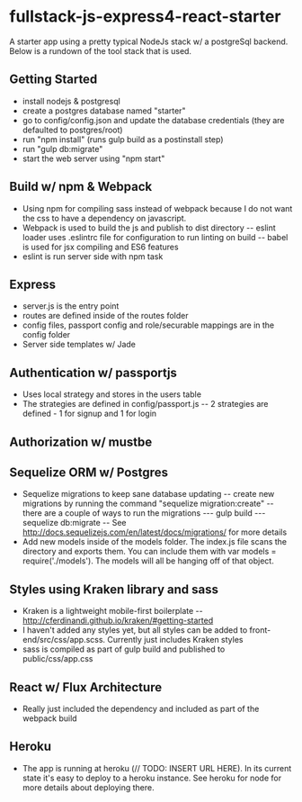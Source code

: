 # fullstack-js-express4-react-starter

A starter app using a pretty typical NodeJs stack w/ a postgreSql backend. Below is a rundown of the tool stack that is used.

## Getting Started
- install nodejs & postgresql
- create a postgres database named "starter"
- go to config/config.json and update the database credentials (they are defaulted to postgres/root)
- run "npm install" (runs gulp build as a postinstall step)
- run "gulp db:migrate"
- start the web server using "npm start"

## Build w/ npm & Webpack
- Using npm for compiling sass instead of webpack because I do not want the css to have a dependency on javascript.
- Webpack is used to build the js and publish to dist directory
-- eslint loader uses .eslintrc file for configuration to run linting on build
-- babel is used for jsx compiling and ES6 features
- eslint is run server side with npm task

## Express
- server.js is the entry point
- routes are defined inside of the routes folder
- config files, passport config and role/securable mappings are in the config folder
- Server side templates w/ Jade

## Authentication w/ passportjs
- Uses local strategy and stores in the users table
- The strategies are defined in config/passport.js
-- 2 strategies are defined - 1 for signup and 1 for login

## Authorization w/ mustbe

## Sequelize ORM w/ Postgres
- Sequelize migrations to keep sane database updating
-- create new migrations by running the command "sequelize migration:create"
-- there are a couple of ways to run the migrations
--- gulp build
--- sequelize db:migrate
-- See http://docs.sequelizejs.com/en/latest/docs/migrations/ for more details
- Add new models inside of the models folder. The index.js file scans the directory and exports them. You can include them with var models = require('./models'). The models will all be hanging off of that object.

## Styles using Kraken library and sass
- Kraken is a lightweight mobile-first boilerplate
-- http://cferdinandi.github.io/kraken/#getting-started
- I haven't added any styles yet, but all styles can be added to front-end/src/css/app.scss. Currently just includes Kraken styles
- sass is compiled as part of gulp build and published to public/css/app.css

## React w/ Flux Architecture
- Really just included the dependency and included as part of the webpack build

## Heroku
- The app is running at heroku (// TODO: INSERT URL HERE). In its current state it's easy to deploy to a heroku instance. See heroku for node for more details about deploying there.
